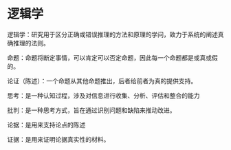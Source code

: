 # 逻辑学

逻辑学：研究用于区分正确或错误推理的方法和原理的学问，致力于系统的阐述真确推理的法则。

命题：命题将断定事情，可以肯定可以否定命题，因此每一个命题都是或真或假的。

论证（陈述）：一个命题从其他命题推出，后者给前者为真的提供支持。

思考：是一种认知过程，涉及对信息进行收集、分析、评估和整合的能力

批判：是一种思考方式，旨在通过识别问题和缺陷来推动改进。

论据：是用来支持论点的陈述

证据：是用来证明论据真实性的材料。
